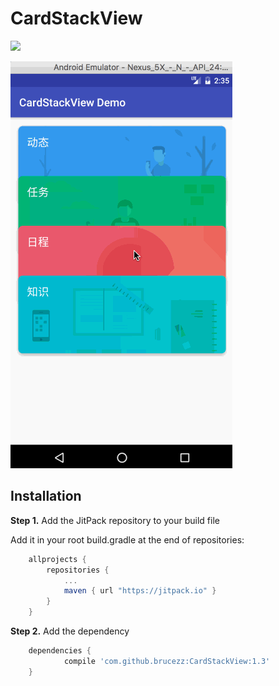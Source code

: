 # CardStackView

[![](https://jitpack.io/v/brucezz/CardStackView.svg)](https://jitpack.io/#brucezz/CardStackView)

![](card.gif)

## Installation

**Step 1.** Add the JitPack repository to your build file

Add it in your root build.gradle at the end of repositories:

```groovy
	allprojects {
		repositories {
			...
			maven { url "https://jitpack.io" }
		}
	}
```

**Step 2.** Add the dependency

```groovy
	dependencies {
	        compile 'com.github.brucezz:CardStackView:1.3'
	}
```
